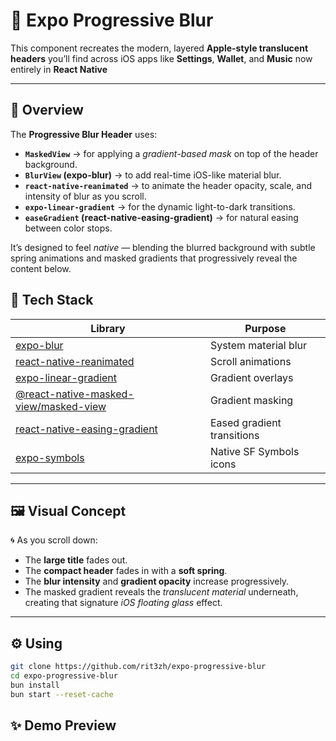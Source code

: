 # 🚀 Expo Progressive Blur

This component recreates the modern, layered **Apple-style translucent headers** you’ll find across iOS apps like **Settings**, **Wallet**, and **Music** now entirely in **React Native**

---

## 🧠 Overview

The **Progressive Blur Header** uses:

- **`MaskedView`** → for applying a _gradient-based mask_ on top of the header background.
- **`BlurView` (expo-blur)** → to add real-time iOS-like material blur.
- **`react-native-reanimated`** → to animate the header opacity, scale, and intensity of blur as you scroll.
- **`expo-linear-gradient`** → for the dynamic light-to-dark transitions.
- **`easeGradient` (react-native-easing-gradient)** → for natural easing between color stops.

It’s designed to feel _native_ — blending the blurred background with subtle spring animations and masked gradients that progressively reveal the content below.

## 🧩 Tech Stack

| Library                                                                                          | Purpose                    |
| ------------------------------------------------------------------------------------------------ | -------------------------- |
| [expo-blur](https://docs.expo.dev/versions/latest/sdk/blur-view/)                                | System material blur       |
| [react-native-reanimated](https://docs.swmansion.com/react-native-reanimated/)                   | Scroll animations          |
| [expo-linear-gradient](https://docs.expo.dev/versions/latest/sdk/linear-gradient/)               | Gradient overlays          |
| [@react-native-masked-view/masked-view](https://github.com/react-native-masked-view/masked-view) | Gradient masking           |
| [react-native-easing-gradient](https://github.com/iyegoroff/react-native-easing-gradient)        | Eased gradient transitions |
| [expo-symbols](https://github.com/expo/expo/tree/main/packages/expo-symbols)                     | Native SF Symbols icons    |

---

## 🖼️ Visual Concept

🌀 As you scroll down:

- The **large title** fades out.
- The **compact header** fades in with a **soft spring**.
- The **blur intensity** and **gradient opacity** increase progressively.
- The masked gradient reveals the _translucent material_ underneath, creating that signature _iOS floating glass_ effect.

---

## ⚙️ Using

```bash
git clone https://github.com/rit3zh/expo-progressive-blur
cd expo-progressive-blur
bun install
bun start --reset-cache
```

## ✨ Demo Preview
